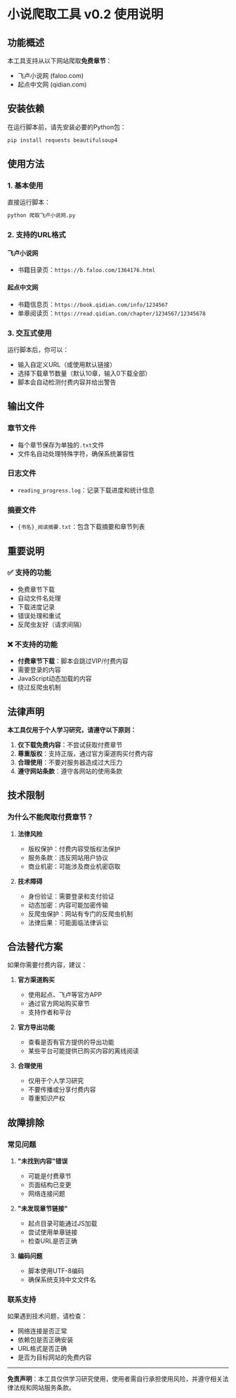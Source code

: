 # 小说爬取工具 v0.2 使用说明

## 功能概述

本工具支持从以下网站爬取**免费章节**：
- 飞卢小说网 (faloo.com)
- 起点中文网 (qidian.com)

## 安装依赖

在运行脚本前，请先安装必要的Python包：

```bash
pip install requests beautifulsoup4
```

## 使用方法

### 1. 基本使用

直接运行脚本：
```bash
python 爬取飞卢小说网.py
```

### 2. 支持的URL格式

#### 飞卢小说网
- 书籍目录页：`https://b.faloo.com/1364176.html`

#### 起点中文网
- 书籍信息页：`https://book.qidian.com/info/1234567`
- 单章阅读页：`https://read.qidian.com/chapter/1234567/12345678`

### 3. 交互式使用

运行脚本后，你可以：
- 输入自定义URL（或使用默认链接）
- 选择下载章节数量（默认10章，输入0下载全部）
- 脚本会自动检测付费内容并给出警告

## 输出文件

### 章节文件
- 每个章节保存为单独的`.txt`文件
- 文件名自动处理特殊字符，确保系统兼容性

### 日志文件
- `reading_progress.log`：记录下载进度和统计信息

### 摘要文件
- `{书名}_阅读摘要.txt`：包含下载摘要和章节列表

## 重要说明

### ✅ 支持的功能
- 免费章节下载
- 自动文件名处理
- 下载进度记录
- 错误处理和重试
- 反爬虫友好（请求间隔）

### ❌ 不支持的功能
- **付费章节下载**：脚本会跳过VIP/付费内容
- 需要登录的内容
- JavaScript动态加载的内容
- 绕过反爬虫机制

## 法律声明

**本工具仅用于个人学习研究，请遵守以下原则：**

1. **仅下载免费内容**：不尝试获取付费章节
2. **尊重版权**：支持正版，通过官方渠道购买付费内容
3. **合理使用**：不要对服务器造成过大压力
4. **遵守网站条款**：遵守各网站的使用条款

## 技术限制

### 为什么不能爬取付费章节？

1. **法律风险**
   - 版权保护：付费内容受版权法保护
   - 服务条款：违反网站用户协议
   - 商业机密：可能涉及商业机密窃取

2. **技术障碍**
   - 身份验证：需要登录和支付验证
   - 动态加密：内容可能加密传输
   - 反爬虫保护：网站有专门的反爬虫机制
   - 法律后果：可能面临法律诉讼

## 合法替代方案

如果你需要付费内容，建议：

1. **官方渠道购买**
   - 使用起点、飞卢等官方APP
   - 通过官方网站购买章节
   - 支持作者和平台

2. **官方导出功能**
   - 查看是否有官方提供的导出功能
   - 某些平台可能提供已购买内容的离线阅读

3. **合理使用**
   - 仅用于个人学习研究
   - 不要传播或分享付费内容
   - 尊重知识产权

## 故障排除

### 常见问题

1. **"未找到内容"错误**
   - 可能是付费章节
   - 页面结构已变更
   - 网络连接问题

2. **"未发现章节链接"**
   - 起点目录可能通过JS加载
   - 尝试使用单章链接
   - 检查URL是否正确

3. **编码问题**
   - 脚本使用UTF-8编码
   - 确保系统支持中文文件名

### 联系支持

如果遇到技术问题，请检查：
- 网络连接是否正常
- 依赖包是否正确安装
- URL格式是否正确
- 是否为目标网站的免费内容

---

**免责声明**：本工具仅供学习研究使用，使用者需自行承担使用风险，并遵守相关法律法规和网站服务条款。
